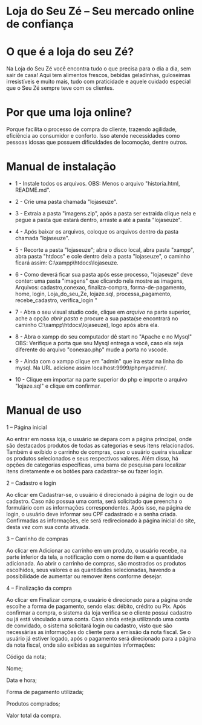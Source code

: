 # Loja do Seu Zé – Seu mercado online de confiança

# O que é a loja do seu Zé?
Na Loja do Seu Zé você encontra tudo o que precisa para o dia a dia, sem sair de casa!
Aqui tem alimentos frescos, bebidas geladinhas, guloseimas irresistíveis e muito mais, tudo com praticidade e aquele cuidado especial que o Seu Zé sempre teve com os clientes.

# Por que uma loja online?
Porque facilita o processo de compra do cliente, trazendo agilidade, eficiência ao consumidor e conforto. Isso atende necessidades como pessoas idosas que possuem dificuldades de locomoção, dentre outros.

# Manual de instalação
* 1 - Instale todos os arquivos. OBS: Menos o arquivo "historia.html, README.md".
* 2 - Crie uma pasta chamada "lojaseuze".
* 3 - Extraia a pasta "imagens.zip", após a pasta ser extraida clique nela e pegue a pasta que estará dentro, arraste a até a pasta "lojaseuze".
* 4 - Após baixar os arquivos, coloque os arquivos dentro da pasta chamada "lojaseuze".
* 5 - Recorte a pasta "lojaseuze"; abra o disco local, abra pasta "xampp", abra pasta "htdocs" e cole dentro dela a pasta "lojaseuze", o caminho ficará assim: C:\xampp\htdocs\lojaseuze.
* 6 - Como deverá ficar sua pasta após esse processo, "lojaseuze" deve conter:  uma pasta "imagens" que clicando nela mostre as imagens,
                                                                               Arquivos: cadastro,conexao, finaliza-compra, forma-de-pagamento, home, login, Loja_do_seu_Ze, lojaze.sql, processa_pagamento, recebe_cadastro, verifica_login
"
* 7 - Abra o seu visual studio code, clique em *arquivo* na parte superior, ache a opção *abrir pasta* e procure a sua pasta(se encontrará no caminho C:\xampp\htdocs\lojaseuze), logo após abra ela.

* 8 - Abra o xampp do seu computador dê start no "Apache e no Mysql" OBS: Verifique a porta que seu Mysql entrega a você, caso ela seja diferente do arquivo "conexao.php" mude a porta no vscode.

* 9 - Ainda com o xampp clique em "admin" que ira estar na linha do mysql. Na URL adicione assim localhost:9999/phpmyadmin/.

* 10 - Clique em importar na parte superior do php e importe o arquivo "lojaze.sql" e clique em confirmar.

# Manual de uso

1 – Página inicial

Ao entrar em nossa loja, o usuário se depara com a página principal, onde são destacados produtos de todas as categorias e seus itens relacionados. Também é exibido o carrinho de compras, caso o usuário queira visualizar os produtos selecionados e seus respectivos valores. Além disso, há opções de categorias específicas, uma barra de pesquisa para localizar itens diretamente e os botões para cadastrar-se ou fazer login.

2 – Cadastro e login

Ao clicar em Cadastrar-se, o usuário é direcionado à página de login ou de cadastro. Caso não possua uma conta, será solicitado que preencha o formulário com as informações correspondentes. Após isso, na página de login, o usuário deve informar seu CPF cadastrado e a senha criada. Confirmadas as informações, ele será redirecionado à página inicial do site, desta vez com sua conta ativada.

3 – Carrinho de compras

Ao clicar em Adicionar ao carrinho em um produto, o usuário recebe, na parte inferior da tela, a notificação com o nome do item e a quantidade adicionada. Ao abrir o carrinho de compras, são mostrados os produtos escolhidos, seus valores e as quantidades selecionadas, havendo a possibilidade de aumentar ou remover itens conforme desejar.

4 – Finalização da compra

Ao clicar em Finalizar compra, o usuário é direcionado para a página onde escolhe a forma de pagamento, sendo elas: débito, crédito ou Pix. Após confirmar a compra, o sistema da loja verifica se o cliente possui cadastro ou já está vinculado a uma conta. Caso ainda esteja utilizando uma conta de convidado, o sistema solicitará login ou cadastro, visto que são necessárias as informações do cliente para a emissão da nota fiscal. Se o usuário já estiver logado, após o pagamento será direcionado para a página da nota fiscal, onde são exibidas as seguintes informações:

Código da nota;

Nome;

Data e hora;

Forma de pagamento utilizada;

Produtos comprados;

Valor total da compra.
